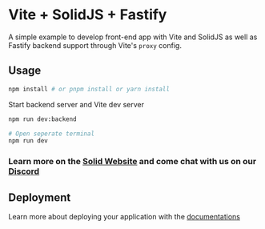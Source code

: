 # Vite + SolidJS + Fastify

A simple example to develop front-end app with Vite and SolidJS as well as Fastify backend support through Vite's `proxy` config.

## Usage

```bash
npm install # or pnpm install or yarn install
```

Start backend server and Vite dev server

```bash
npm run dev:backend

# Open seperate terminal
npm run dev
```

### Learn more on the [Solid Website](https://solidjs.com) and come chat with us on our [Discord](https://discord.com/invite/solidjs)

## Deployment

Learn more about deploying your application with the [documentations](https://vite.dev/guide/static-deploy.html)
